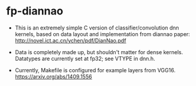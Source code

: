 # fp-diannao

* This is an extremely simple C version of classifier/convolution dnn kernels, based on data layout and implementation from diannao paper:
http://novel.ict.ac.cn/ychen/pdf/DianNao.pdf

* Data is completely made up, but shouldn't matter for dense kernels.  Datatypes are currently set at fp32; see VTYPE in dnn.h.

* Currently, Makefile is configured for example layers from VGG16.
https://arxiv.org/abs/1409.1556

